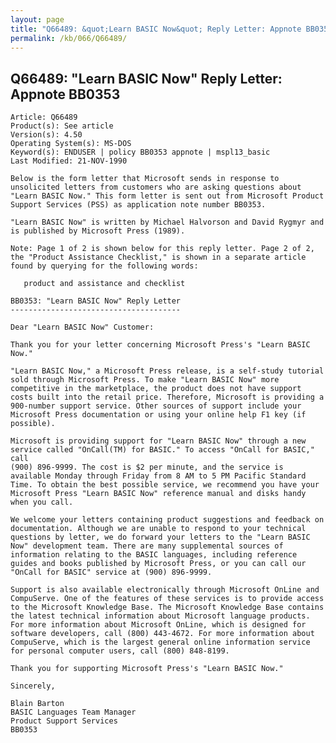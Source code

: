 ```yaml
---
layout: page
title: "Q66489: &quot;Learn BASIC Now&quot; Reply Letter: Appnote BB0353"
permalink: /kb/066/Q66489/
---
```


## Q66489: &quot;Learn BASIC Now&quot; Reply Letter: Appnote BB0353

	Article: Q66489
	Product(s): See article
	Version(s): 4.50
	Operating System(s): MS-DOS
	Keyword(s): ENDUSER | policy BB0353 appnote | mspl13_basic
	Last Modified: 21-NOV-1990
	
	Below is the form letter that Microsoft sends in response to
	unsolicited letters from customers who are asking questions about
	"Learn BASIC Now." This form letter is sent out from Microsoft Product
	Support Services (PSS) as application note number BB0353.
	
	"Learn BASIC Now" is written by Michael Halvorson and David Rygmyr and
	is published by Microsoft Press (1989).
	
	Note: Page 1 of 2 is shown below for this reply letter. Page 2 of 2,
	the "Product Assistance Checklist," is shown in a separate article
	found by querying for the following words:
	
	   product and assistance and checklist
	
	BB0353: "Learn BASIC Now" Reply Letter
	--------------------------------------
	
	Dear "Learn BASIC Now" Customer:
	
	Thank you for your letter concerning Microsoft Press's "Learn BASIC
	Now."
	
	"Learn BASIC Now," a Microsoft Press release, is a self-study tutorial
	sold through Microsoft Press. To make "Learn BASIC Now" more
	competitive in the marketplace, the product does not have support
	costs built into the retail price. Therefore, Microsoft is providing a
	900-number support service. Other sources of support include your
	Microsoft Press documentation or using your online help F1 key (if
	possible).
	
	Microsoft is providing support for "Learn BASIC Now" through a new
	service called "OnCall(TM) for BASIC." To access "OnCall for BASIC," call
	(900) 896-9999. The cost is $2 per minute, and the service is
	available Monday through Friday from 8 AM to 5 PM Pacific Standard
	Time. To obtain the best possible service, we recommend you have your
	Microsoft Press "Learn BASIC Now" reference manual and disks handy
	when you call.
	
	We welcome your letters containing product suggestions and feedback on
	documentation. Although we are unable to respond to your technical
	questions by letter, we do forward your letters to the "Learn BASIC
	Now" development team. There are many supplemental sources of
	information relating to the BASIC languages, including reference
	guides and books published by Microsoft Press, or you can call our
	"OnCall for BASIC" service at (900) 896-9999.
	
	Support is also available electronically through Microsoft OnLine and
	CompuServe. One of the features of these services is to provide access
	to the Microsoft Knowledge Base. The Microsoft Knowledge Base contains
	the latest technical information about Microsoft language products.
	For more information about Microsoft OnLine, which is designed for
	software developers, call (800) 443-4672. For more information about
	CompuServe, which is the largest general online information service
	for personal computer users, call (800) 848-8199.
	
	Thank you for supporting Microsoft Press's "Learn BASIC Now."
	
	Sincerely,
	
	Blain Barton
	BASIC Languages Team Manager
	Product Support Services
	BB0353
